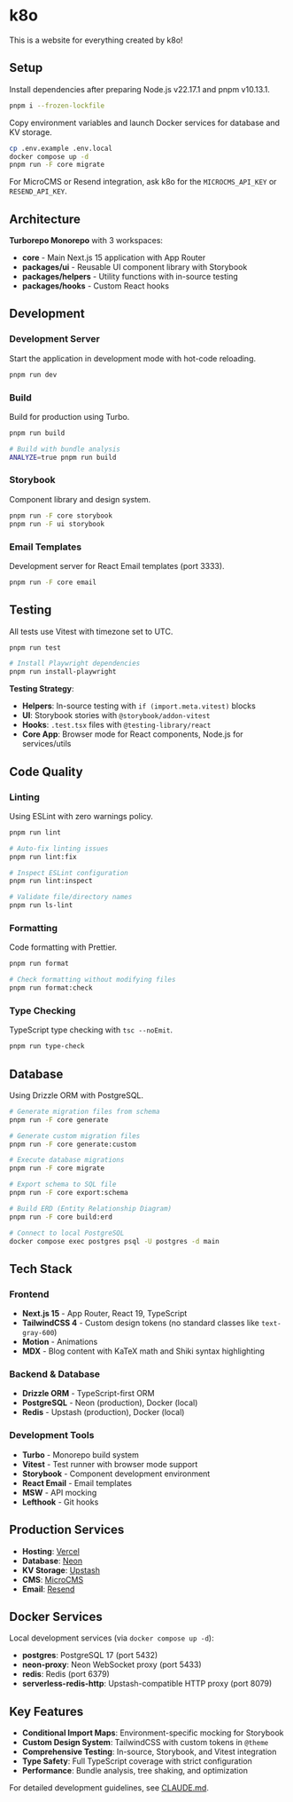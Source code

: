 # k8o

This is a website for everything created by k8o!

## Setup

Install dependencies after preparing Node.js v22.17.1 and pnpm v10.13.1.

```bash
pnpm i --frozen-lockfile
```

Copy environment variables and launch Docker services for database and KV storage.

```bash
cp .env.example .env.local
docker compose up -d
pnpm run -F core migrate
```

For MicroCMS or Resend integration, ask k8o for the `MICROCMS_API_KEY` or `RESEND_API_KEY`.

## Architecture

**Turborepo Monorepo** with 3 workspaces:

- **core** - Main Next.js 15 application with App Router
- **packages/ui** - Reusable UI component library with Storybook
- **packages/helpers** - Utility functions with in-source testing
- **packages/hooks** - Custom React hooks

## Development

### Development Server

Start the application in development mode with hot-code reloading.

```bash
pnpm run dev
```

### Build

Build for production using Turbo.

```bash
pnpm run build

# Build with bundle analysis
ANALYZE=true pnpm run build
```

### Storybook

Component library and design system.

```bash
pnpm run -F core storybook
pnpm run -F ui storybook
```

### Email Templates

Development server for React Email templates (port 3333).

```bash
pnpm run -F core email
```

## Testing

All tests use Vitest with timezone set to UTC.

```bash
pnpm run test

# Install Playwright dependencies
pnpm run install-playwright
```

**Testing Strategy**:

- **Helpers**: In-source testing with `if (import.meta.vitest)` blocks
- **UI**: Storybook stories with `@storybook/addon-vitest`
- **Hooks**: `.test.tsx` files with `@testing-library/react`
- **Core App**: Browser mode for React components, Node.js for services/utils

## Code Quality

### Linting

Using ESLint with zero warnings policy.

```bash
pnpm run lint

# Auto-fix linting issues
pnpm run lint:fix

# Inspect ESLint configuration
pnpm run lint:inspect

# Validate file/directory names
pnpm run ls-lint
```

### Formatting

Code formatting with Prettier.

```bash
pnpm run format

# Check formatting without modifying files
pnpm run format:check
```

### Type Checking

TypeScript type checking with `tsc --noEmit`.

```bash
pnpm run type-check
```

## Database

Using Drizzle ORM with PostgreSQL.

```bash
# Generate migration files from schema
pnpm run -F core generate

# Generate custom migration files
pnpm run -F core generate:custom

# Execute database migrations
pnpm run -F core migrate

# Export schema to SQL file
pnpm run -F core export:schema

# Build ERD (Entity Relationship Diagram)
pnpm run -F core build:erd

# Connect to local PostgreSQL
docker compose exec postgres psql -U postgres -d main
```

## Tech Stack

### Frontend

- **Next.js 15** - App Router, React 19, TypeScript
- **TailwindCSS 4** - Custom design tokens (no standard classes like `text-gray-600`)
- **Motion** - Animations
- **MDX** - Blog content with KaTeX math and Shiki syntax highlighting

### Backend & Database

- **Drizzle ORM** - TypeScript-first ORM
- **PostgreSQL** - Neon (production), Docker (local)
- **Redis** - Upstash (production), Docker (local)

### Development Tools

- **Turbo** - Monorepo build system
- **Vitest** - Test runner with browser mode support
- **Storybook** - Component development environment
- **React Email** - Email templates
- **MSW** - API mocking
- **Lefthook** - Git hooks

## Production Services

- **Hosting**: [Vercel](https://vercel.com/k35o/k8o)
- **Database**: [Neon](https://console.neon.tech/app/projects/cool-king-69719941)
- **KV Storage**: [Upstash](https://console.upstash.com/vercel/kv/6ae3d043-1c14-4a5e-b4e2-18872bbd81bb)
- **CMS**: [MicroCMS](https://k35o.microcms.io)
- **Email**: [Resend](https://resend.com)

## Docker Services

Local development services (via `docker compose up -d`):

- **postgres**: PostgreSQL 17 (port 5432)
- **neon-proxy**: Neon WebSocket proxy (port 5433)
- **redis**: Redis (port 6379)
- **serverless-redis-http**: Upstash-compatible HTTP proxy (port 8079)

## Key Features

- **Conditional Import Maps**: Environment-specific mocking for Storybook
- **Custom Design System**: TailwindCSS with custom tokens in `@theme`
- **Comprehensive Testing**: In-source, Storybook, and Vitest integration
- **Type Safety**: Full TypeScript coverage with strict configuration
- **Performance**: Bundle analysis, tree shaking, and optimization

For detailed development guidelines, see [CLAUDE.md](./CLAUDE.md).
